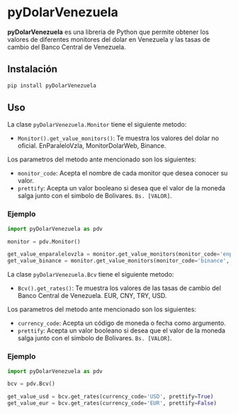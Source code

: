 # pyDolarVenezuela
**pyDolarVenezuela** es una libreria de Python que permite obtener los valores de diferentes monitores del dolar en Venezuela y las tasas de cambio del Banco Central de Venezuela.

## Instalación
``` sh
pip install pyDolarVenezuela
```

## Uso
La clase `pyDolarVenezuela.Monitor` tiene el siguiente metodo:

- `Monitor().get_value_monitors()`: Te muestra los valores del dolar no oficial. EnParaleloVzla, MonitorDolarWeb, Binance.

Los parametros del metodo ante mencionado son los siguientes:

- `monitor_code`: Acepta el nombre de cada monitor que desea conocer su valor.
- `prettify`: Acepta un valor booleano si desea que el valor de la moneda salga junto con el simbolo de Bolivares. `Bs. [VALOR]`.

### Ejemplo
``` py
import pyDolarVenezuela as pdv

monitor = pdv.Monitor()

get_value_enparalelovzla = monitor.get_value_monitors(monitor_code='enparalelovzla', prettify=True)
get_value_binance = monitor.get_value_monitors(monitor_code='binance', prettify=False)
```

La clase `pyDolarVenezuela.Bcv` tiene el siguiente metodo:

- `Bcv().get_rates()`: Te muestra los valores de las tasas de cambio del Banco Central de Venezuela. EUR, CNY, TRY, USD.

Los parametros del metodo ante mencionado son los siguientes:

- `currency_code`: Acepta un código de moneda o fecha como argumento.
- `prettify`: Acepta un valor booleano si desea que el valor de la moneda salga junto con el simbolo de Bolivares. `Bs. [VALOR]`.

### Ejemplo
``` py
import pyDolarVenezuela as pdv

bcv = pdv.Bcv()

get_value_usd = bcv.get_rates(currency_code='USD', prettify=True)
get_value_eur = bcv.get_rates(currency_code='EUR', prettify=False)
```